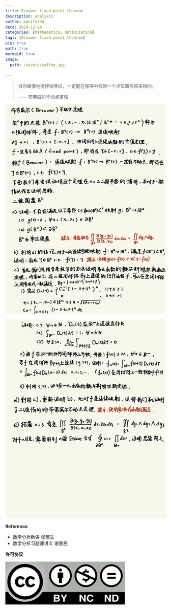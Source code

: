 ```yaml
---
title: Brouwer fixed-point theorem
description: analysis
author: manifolda
date: 2024-12-28
categories: [Mathematics, Optimization]
tags: [Brouwer fixed-point theorem]
pin: true
math: true
mermaid: true
image:
  path: /assets/coffee.jpg

---
```


> 当你缓慢地搅拌咖啡后，一定能在咖啡中找到一个点位置与原来相同。
>
> ​                                    ——布劳威尔不动点定理



![alt text](../assets/week4_1.jpg)

![alt text](../assets/week4_2.jpg)

**Reference**
* 数学分析新讲 张筑生
* 数学分析习题课讲义 谢惠民

**许可协议**


![alt text](../assets/ccbyncnd.png)


